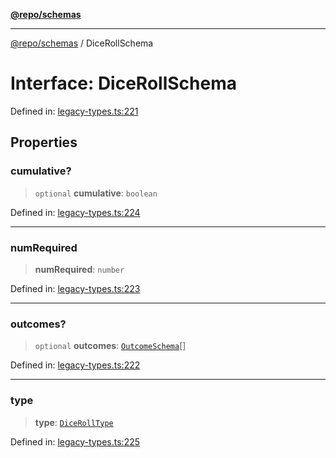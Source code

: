 [**@repo/schemas**](../README.md)

***

[@repo/schemas](../README.md) / DiceRollSchema

# Interface: DiceRollSchema

Defined in: [legacy-types.ts:221](https://github.com/alexqguo/drinking-board-game-v3/blob/4f4a12dcb42e0861ffa9f989554e8e3dfe2a43b8/packages/schemas/src/legacy-types.ts#L221)

## Properties

### cumulative?

> `optional` **cumulative**: `boolean`

Defined in: [legacy-types.ts:224](https://github.com/alexqguo/drinking-board-game-v3/blob/4f4a12dcb42e0861ffa9f989554e8e3dfe2a43b8/packages/schemas/src/legacy-types.ts#L224)

***

### numRequired

> **numRequired**: `number`

Defined in: [legacy-types.ts:223](https://github.com/alexqguo/drinking-board-game-v3/blob/4f4a12dcb42e0861ffa9f989554e8e3dfe2a43b8/packages/schemas/src/legacy-types.ts#L223)

***

### outcomes?

> `optional` **outcomes**: [`OutcomeSchema`](OutcomeSchema.md)[]

Defined in: [legacy-types.ts:222](https://github.com/alexqguo/drinking-board-game-v3/blob/4f4a12dcb42e0861ffa9f989554e8e3dfe2a43b8/packages/schemas/src/legacy-types.ts#L222)

***

### type

> **type**: [`DiceRollType`](../enumerations/DiceRollType.md)

Defined in: [legacy-types.ts:225](https://github.com/alexqguo/drinking-board-game-v3/blob/4f4a12dcb42e0861ffa9f989554e8e3dfe2a43b8/packages/schemas/src/legacy-types.ts#L225)
